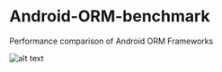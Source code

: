 # Android-ORM-benchmark
Performance comparison of Android ORM Frameworks

![alt text](https://github.com/AlexeyZatsepin/Android-ORM-benchmark/blob/master/screenshots/com2.jpg?raw=true)
